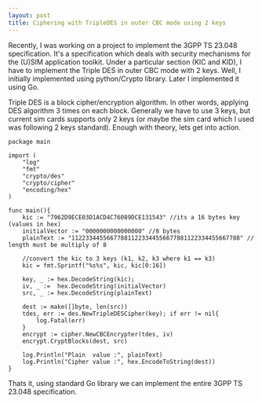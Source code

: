 ```yaml
---
layout: post
title: Ciphering with TripleDES in outer CBC mode using 2 keys
---
```


Recently, I was working on a project to implement the 3GPP TS 23.048 specification. It's a specification which deals with security
mechanisms for the (U)SIM application toolkit. Under a particular section (KIC and KID), I have to implement the Triple DES in outer CBC mode with 2 keys. Well, I initially implemented using python/Crypto library. Later I implemented it using Go.

Triple DES is a block cipher/encryption algorithm. In other words, applying DES algorithm 3 times on each block.
Generally we have to use 3 keys, but current sim cards supports only 2 keys (or maybe the sim card which I used was following 2 keys standard).
Enough with theory, lets get into action.

    package main

    import (
        "log"
        "fmt"
        "crypto/des"
        "crypto/cipher"
        "encoding/hex"
    )

    func main(){
        kic := "7962D9ECE03D1ACD4C76089DCE131543" //its a 16 bytes key (values in hex)
        initialVector := "0000000000000000" //8 bytes
        plainText := "112233445566778811223344556677881122334455667788" // length must be multiply of 8

        //convert the kic to 3 keys (k1, k2, k3 where k1 == k3)
        kic = fmt.Sprintf("%s%s", kic, kic[0:16])
    
        key, _ := hex.DecodeString(kic);
        iv, _ :=  hex.DecodeString(initialVector)
        src, _ := hex.DecodeString(plainText)

        dest := make([]byte, len(src))
        tdes, err := des.NewTripleDESCipher(key); if err != nil{
            log.Fatal(err)
        }
        encrypt := cipher.NewCBCEncrypter(tdes, iv)
        encrypt.CryptBlocks(dest, src)
    
        log.Println("Plain  value :", plainText)
        log.Println("Cipher value :", hex.EncodeToString(dest))
    }

Thats it, using standard Go library we can implement the entire 3GPP TS 23.048 specification.